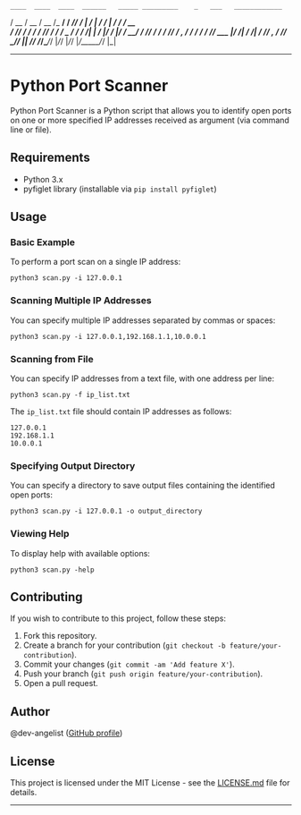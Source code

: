     ____  ____  ____  ______   _____ _________    _   ___   ____________ 
   / __ \/ __ \/ __ \/_  __/  / ___// ____/   |  / | / / | / / ____/ __ \
  / /_/ / / / / /_/ / / /     \__ \/ /   / /| | /  |/ /  |/ / __/ / /_/ /
 / ____/ /_/ / _, _/ / /     ___/ / /___/ ___ |/ /|  / /|  / /___/ _, _/ 
/_/    \____/_/ |_| /_/     /____/\____/_/  |_/_/ |_/_/ |_/_____/_/ |_|  
                                                                         
-------------------------------------------------------------------------

# Python Port Scanner

Python Port Scanner is a Python script that allows you to identify open ports on one or more specified IP addresses received as argument (via command line or file).

## Requirements

- Python 3.x
- pyfiglet library (installable via `pip install pyfiglet`)

## Usage

### Basic Example

To perform a port scan on a single IP address:

```
python3 scan.py -i 127.0.0.1
```

### Scanning Multiple IP Addresses

You can specify multiple IP addresses separated by commas or spaces:

```
python3 scan.py -i 127.0.0.1,192.168.1.1,10.0.0.1
```

### Scanning from File

You can specify IP addresses from a text file, with one address per line:

```
python3 scan.py -f ip_list.txt
```

The `ip_list.txt` file should contain IP addresses as follows:

```
127.0.0.1
192.168.1.1
10.0.0.1
```

### Specifying Output Directory

You can specify a directory to save output files containing the identified open ports:

```
python3 scan.py -i 127.0.0.1 -o output_directory
```

### Viewing Help

To display help with available options:

```
python3 scan.py -help
```

## Contributing

If you wish to contribute to this project, follow these steps:

1. Fork this repository.
2. Create a branch for your contribution (`git checkout -b feature/your-contribution`).
3. Commit your changes (`git commit -am 'Add feature X'`).
4. Push your branch (`git push origin feature/your-contribution`).
5. Open a pull request.

## Author

@dev-angelist ([GitHub profile](https://github.com/dev-angelist)) 

## License

This project is licensed under the MIT License - see the [LICENSE.md](LICENSE.md) file for details.

--- 
